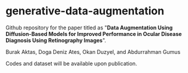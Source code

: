 # generative-data-augmentation

Github repository for the paper titled as "**Data Augmentation Using Diffusion-Based Models for Improved Performance in Ocular Disease Diagnosis Using Retinography Images**".

Burak Aktas, Doga Deniz Ates, Okan Duzyel, and Abdurrahman Gumus 

Codes and dataset will be available upon publication.
